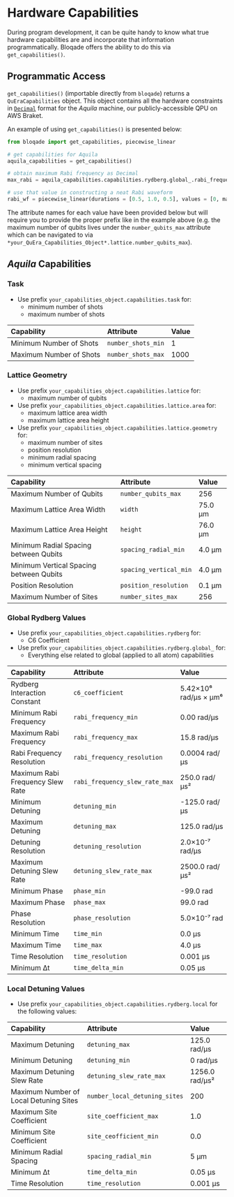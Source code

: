 # Hardware Capabilities

During program development, it can be quite handy to know what true hardware capabilities are and incorporate that information programmatically. Bloqade offers the ability to do this via `get_capabilities()`.

## Programmatic Access

`get_capabilities()` (importable directly from `bloqade`) returns a `QuEraCapabilities` object. This object contains all the hardware constraints in [`Decimal`](https://docs.python.org/3/library/decimal.html) format for the *Aquila* machine, our publicly-accessible QPU on AWS Braket.

An example of using `get_capabilities()` is presented below:

```python
from bloqade import get_capabilities, piecewise_linear

# get capabilities for Aquila
aquila_capabilities = get_capabilities()

# obtain maximum Rabi frequency as Decimal
max_rabi = aquila_capabilities.capabilities.rydberg.global_.rabi_frequency_max

# use that value in constructing a neat Rabi waveform
rabi_wf = piecewise_linear(durations = [0.5, 1.0, 0.5], values = [0, max_rabi, max_rabi, 0])
```

The attribute names for each value have been provided below but will require you to provide the proper prefix like in the example above (e.g. the maximum number of qubits lives under the `number_qubits_max` attribute which can be navigated to via `*your_QuEra_Capabilities_Object*.lattice.number_qubits_max`).


## *Aquila* Capabilities

### Task

* Use prefix `your_capabilities_object.capabilities.task` for:
    * minimum number of shots
    * maximum number of shots

| Capability              | Attribute          | Value |
|:------------------------|:-------------------|:------|
| Minimum Number of Shots | `number_shots_min` | 1     |
| Maximum Number of Shots | `number_shots_max` | 1000  |

### Lattice Geometry

* Use prefix `your_capabilities_object.capabilities.lattice` for:
    * maximum number of qubits
* Use prefix `your_capabilities_object.capabilities.lattice.area` for:
    * maximum lattice area width
    * maximum lattice area height
* Use prefix `your_capabilities_object.capabilities.lattice.geometry` for:
    * maximum number of sites
    * position resolution
    * minimum radial spacing
    * minimum vertical spacing

| Capability                              | Attribute              | Value   |
|:----------------------------------------|:-----------------------|:--------|
| Maximum Number of Qubits                | `number_qubits_max`    | 256     |
| Maximum Lattice Area Width              | `width`                | 75.0 µm |
| Maximum Lattice Area Height             | `height`               | 76.0 µm |
| Minimum Radial Spacing between Qubits   | `spacing_radial_min`   | 4.0 µm  |
| Minimum Vertical Spacing between Qubits | `spacing_vertical_min` | 4.0 µm  |
| Position Resolution                     | `position_resolution`  | 0.1 µm  |
| Maximum Number of Sites                 | `number_sites_max`     | 256     |

### Global Rydberg Values

* Use prefix `your_capabilities_object.capabilities.rydberg` for:
    * C6 Coefficient
* Use prefix `your_capabilities_object.capabilities.rydberg.global_` for:
    * Everything else related to global (applied to all atom) capabilities

| Capability                       | Attribute                      | Value                 |
|:---------------------------------|:-------------------------------|:----------------------|
| Rydberg Interaction Constant     | `c6_coefficient`               | 5.42×10⁶ rad/μs × µm⁶ |
| Minimum Rabi Frequency           | `rabi_frequency_min`           | 0.00 rad/μs           |
| Maximum Rabi Frequency           | `rabi_frequency_max`           | 15.8 rad/μs           |
| Rabi Frequency Resolution        | `rabi_frequency_resolution`    | 0.0004 rad/μs         |
| Maximum Rabi Frequency Slew Rate | `rabi_frequency_slew_rate_max` | 250.0 rad/µs²         |
| Minimum Detuning                 | `detuning_min`                 | -125.0 rad/μs         |
| Maximum Detuning                 | `detuning_max`                 | 125.0 rad/μs          |
| Detuning Resolution              | `detuning_resolution`          | 2.0×10⁻⁷ rad/μs       |
| Maximum Detuning Slew Rate       | `detuning_slew_rate_max`       | 2500.0 rad/µs²        |
| Minimum Phase                    | `phase_min`                    | -99.0 rad             |
| Maximum Phase                    | `phase_max`                    | 99.0 rad              |
| Phase Resolution                 | `phase_resolution`             | 5.0×10⁻⁷ rad          |
| Minimum Time                     | `time_min`                     | 0.0 µs                |
| Maximum Time                     | `time_max`                     | 4.0 µs                |
| Time Resolution                  | `time_resolution`              | 0.001 µs              |
| Minimum Δt                       | `time_delta_min`               | 0.05 µs               |

### Local Detuning Values

* Use prefix `your_capabilities_object.capabilities.rydberg.local` for the following values:

| Capability                             | Attribute                     | Value          |
|:---------------------------------------|:------------------------------|:---------------|
| Maximum Detuning                       | `detuning_max`                | 125.0 rad/μs   |
| Minimum Detuning                       | `detuning_min`                | 0 rad/μs       |
| Maximum Detuning Slew Rate             | `detuning_slew_rate_max`      | 1256.0 rad/µs² |
| Maximum Number of Local Detuning Sites | `number_local_detuning_sites` | 200            |
| Maximum Site Coefficient               | `site_coefficient_max`        | 1.0            |
| Minimum Site Coefficient               | `site_ceofficient_min`        | 0.0            |
| Minimum Radial Spacing                 | `spacing_radial_min`          | 5 µm           |
| Minimum Δt                             | `time_delta_min`              | 0.05 μs        |
| Time Resolution                        | `time_resolution`             | 0.001 µs       |
